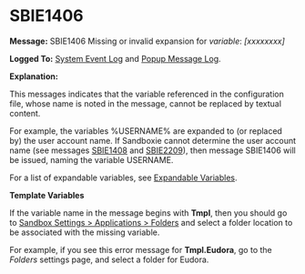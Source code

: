 # SBIE1406


**Message:** SBIE1406 Missing or invalid expansion for _variable_: _[xxxxxxxx]_

**Logged To:** [System Event Log](SystemEventLog) and [Popup Message Log](PopupMessageLog).

**Explanation:**

This messages indicates that the variable referenced in the configuration file, whose name is noted in the message, cannot be replaced by textual content.

For example, the variables %USERNAME% are expanded to (or replaced by) the user account name. If Sandboxie cannot determine the user account name (see messages [SBIE1408](SBIE1408) and [SBIE2209](SBIE2209)), then message SBIE1406 will be issued, naming the variable USERNAME.

For a list of expandable variables, see [Expandable Variables](ExpandableVariables).

**Template Variables**

If the variable name in the message begins with **Tmpl**, then you should go to [Sandbox Settings > Applications > Folders](ApplicationsSettings#folders) and select a folder location to be associated with the missing variable.

For example, if you see this error message for **Tmpl.Eudora**, go to the _Folders_ settings page, and select a folder for Eudora.
